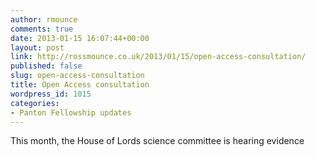 ```yaml
---
author: rmounce
comments: true
date: 2013-01-15 16:07:44+00:00
layout: post
link: http://rossmounce.co.uk/2013/01/15/open-access-consultation/
published: false
slug: open-access-consultation
title: Open Access consultation
wordpress_id: 1015
categories:
- Panton Fellowship updates
---
```


This month, the House of Lords science committee is hearing evidence 
